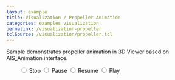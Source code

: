 ```yaml
---
layout: example
title: Visualization / Propeller Animation
categories: examples visualization
permalink: /visualization-propeller
tclSource: /visualization/propeller.tcl
---
```


Sample demonstrates propeller animation in 3D Viewer based on AIS_Animation interface.

<div class="btn-group" data-toggle="buttons" style="margin-left: 35px">
  <label class="btn btn-primary">
    <input type="radio" name="options" id="occStopId"> Stop
  </label>
  <label class="btn btn-primary">
    <input type="radio" name="options" id="occPauseId"> Pause
  </label>
  <label class="btn btn-primary">
    <input type="radio" name="options" id="occResumeId"> Resume
  </label>
  <label class="btn btn-primary">
    <input type="radio" name="options" id="occPlayId"> Play
  </label>
</div>
<br>

<script>
document.getElementById ("occStopId").onchange = function()
{
  if (this.checked) { DRAWEXE.terminalPasteScript ("vanimation anim -stop;"); }
}
document.getElementById ("occPauseId").onchange = function()
{
  if (this.checked) { DRAWEXE.terminalPasteScript ("vanimation anim -pause;"); }
}
document.getElementById ("occResumeId").onchange = function()
{
  if (this.checked) { DRAWEXE.terminalPasteScript ("vanimation anim -resume -playSpeed 0.2;"); }
}
document.getElementById ("occPlayId").onchange = function()
{
  if (this.checked) { DRAWEXE.terminalPasteScript ("vanimation anim -play -playSpeed 0.2;"); }
}
</script>
